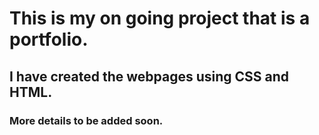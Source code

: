 # This is my on going project that is a portfolio. 
## I have created the webpages using CSS and HTML.
### More details to be added soon.
